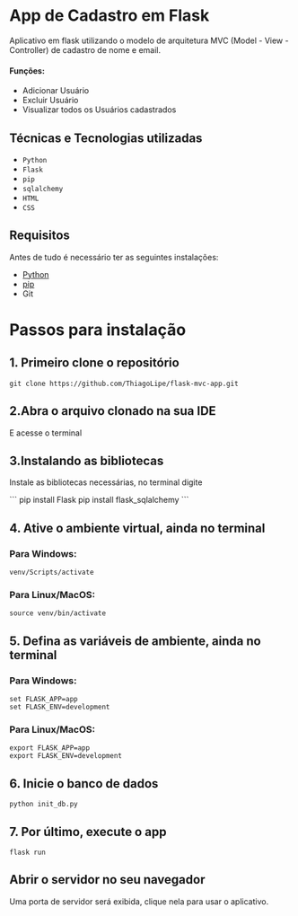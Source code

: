 # App de Cadastro em Flask
Aplicativo em flask utilizando o modelo de arquitetura MVC (Model - View - Controller) de cadastro de nome e email.

#### Funções:
- Adicionar Usuário
- Excluir Usuário
- Visualizar todos os Usuários cadastrados

## Técnicas e Tecnologias utilizadas
- ``Python``
- ``Flask``
- ``pip``
- ``sqlalchemy``
- ``HTML``
- ``CSS``

## Requisitos
Antes de tudo é necessário ter as seguintes instalações:
<ul>
  <li><a href="https://www.python.org/downloads/">Python</a></li>
  <li><a href="https://pip.pypa.io/en/stable/installation/">pip</a></li>
  <li><a herf="https://git-scm.com/downloads">Git</a></li>
</ul>

# Passos para instalação
## 1. Primeiro clone o repositório
```
git clone https://github.com/ThiagoLipe/flask-mvc-app.git
```

## 2.Abra o arquivo clonado na sua IDE
<p>E acesse o terminal</p>

## 3.Instalando as bibliotecas
<p>Instale as bibliotecas necessárias, no terminal digite</p>
```
pip install Flask
pip install flask_sqlalchemy
```

## 4. Ative o ambiente virtual, ainda no terminal
### Para Windows:
```
venv/Scripts/activate
```

### Para Linux/MacOS:
```
source venv/bin/activate
```

## 5. Defina as variáveis de ambiente, ainda no terminal
### Para Windows:
```
set FLASK_APP=app
set FLASK_ENV=development
```

### Para Linux/MacOS:
```
export FLASK_APP=app
export FLASK_ENV=development
```

## 6. Inicie o banco de dados
```
python init_db.py
```

## 7. Por último, execute o app
```
flask run
```

## Abrir o servidor no seu navegador
Uma porta de servidor será exibida, clique nela para usar o aplicativo.
